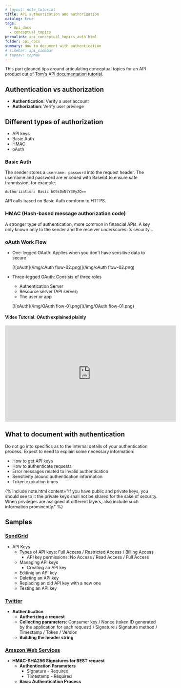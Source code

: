 ```yaml
---
# layout: note_tutorial
title: API authentication and authorization
catalog: true
tags: 
  - Api_docs
  - conceptual_topics
permalink: api_conceptual_topics_auth.html
folder: api_docs
summary: How to document with authentication
# sidebar: api_sidebar
# topnav: topnav
---
```


This part gleaned tips around articulating conceptual topics for an API product out of [Tom's API documentation tutorial](https://idratherbewriting.com/learnapidoc/docapis_more_about_authorization.html).

## Authentication vs authorization

-   **Authentication**: Verify a user account
-   **Authorization**: Verify user privilege

## Different types of authorization

-   API keys
-   Basic Auth
-   HMAC
-   oAuth

### Basic Auth

The sender stores a `username: password` into the request header. The username and password are encoded with Base64 to ensure safe tranmission, for example:

```
Authorization: Basic bG9sOnNlY3VyZQ==
```

API calls based on Basic Auth comform to HTTPS.

### HMAC (Hash-based message authorization code)

A stronger type of authentication, more common in financial APIs. A key only known only to the sender and the receiver underscores its security...

### oAuth Work Flow

-   One-legged OAuth: Applies when you don't have sensitive data to secure

    [![oAuth](/img/oAuth flow-02.png)](/img/oAuth flow-02.png)

-   Three-legged OAuth: Consists of three roles
    -    Authentication Server
    -    Resource server (API server)
    -    The user or app
    
    [![oAuth](/img/OAuth flow-01.png)](/img/OAuth flow-01.png)

#### Video Tutorial: OAuth explained plainly

<p><iframe width="560" height="315" src="https://www.youtube.com/embed/996OiexHze0" frameborder="0" allow="accelerometer; autoplay; encrypted-media; gyroscope; picture-in-picture" allowfullscreen></iframe></p>

## What to document with authentication

Do not go into specifics as to the internal details of your authentication process. Expect to need to explain some necessary information:

-   How to get API keys
-   How to authenticate requests
-   Error messages related to invalid authentication
-   Sensitivity around authentication information
-   Token expiration times

{% include note.html content="If you have public and private keys, you should see to it the private keys shall not be shared for the sake of security. When privileges are assigned at different layers, also include such information  prominently." %}

## Samples

### [SendGrid](https://sendgrid.com/docs/ui/account-and-settings/api-keys/)

-   API Keys
    -   Types of API keys:  Full Access / Restricted Access / Billing Access
        -   API key permissions: No Access / Read Access / Full Access
    -   Managing API keys
        -   Creating an API key
    -   Editinig an API key
    -   Deleting an API key
    -   Replacing an old API key with a new one
    -   Testing an API key

### [Twitter](https://developer.twitter.com/en/docs/basics/authentication/guides/authorizing-a-request)

-    **Authentication**
     -   **Authorizing a request**
     -   **Collecting parameters**: Consumer key / Nonce (token ID generated by the application for each request) / Signature / Signature method / Timestamp / Token / Version
     -   **Building the header string**

### [Amazon Web Services](https://docs.aws.amazon.com/AWSECommerceService/latest/DG/HMACSignatures.html)

-   **HMAC-SHA256 Signatures for REST request**
    -   **Authentication Parameters**
        -   Signature - Required
        -   Timestamp - Required
    -   **Basic Authentication Process**

    